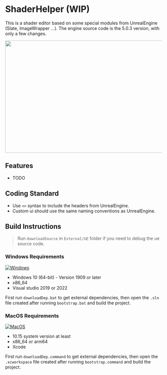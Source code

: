 # ShaderHelper (WIP)

This is a shader editor based on some special modules from UnrealEngine (Slate, ImageWrapper ...). The engine source code is the 5.0.3 version, with only a few changes.

<p align="center">
<img src="https://github.com/SjMxr233/ShaderHelper/blob/main/ScreenShot/App.png" width="640" height="360">

## Features

* TODO

## Coding Standard

* Use `<>` syntax to include the headers from UnrealEngine.
* Custom ui should use the same naming conventions as UnrealEngine.

## Build Instructions

> Run `downloadSource` in `External/UE` folder if you need to debug the ue source code.

### Windows Requirements
[![Windows](https://github.com/mxrhyx233/ShaderHelper/actions/workflows/Windows.yml/badge.svg)](https://github.com/mxrhyx233/ShaderHelper/actions/workflows/Windows.yml)
* Windows 10 (64-bit) - Version 1909 or later
* x86_64
* Visual studio 2019 or 2022

First run `downloadDep.bat` to get external dependencies, then open the `.sln` file created after running `bootstrap.bat` and build the project.

### MacOS Requirements
[![MacOS](https://github.com/mxrhyx233/ShaderHelper/actions/workflows/MacOS.yml/badge.svg)](https://github.com/mxrhyx233/ShaderHelper/actions/workflows/MacOS.yml)
* 10.15 system version at least
* x86_64 or arm64
* Xcode

First run `downloadDep.command` to get external dependencies, then open the `.xcworkspace` file created after running `bootstrap.command` and build the project.
